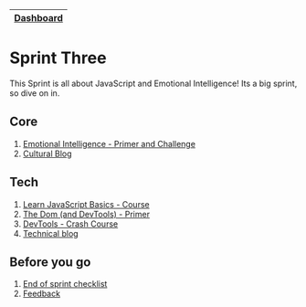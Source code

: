 [Dashboard](../README.md)|
---|

# Sprint Three 

This Sprint is all about JavaScript and Emotional Intelligence! Its a big sprint, so dive on in. 

## Core 
1. [Emotional Intelligence - Primer and Challenge](core-emotional-intelligence.md)    
2. [Cultural Blog](core-eq-cultural-blog.md)   


## Tech

1. [Learn JavaScript Basics - Course](js-basics-course.md)    
2. [The Dom (and DevTools) - Primer](js-dom-primer.md)  
3. [DevTools - Crash Course](js-devtools-tutorial.md)  
4. [Technical blog](blog-sprint3-technical.md)   
  

## Before you go 
1. [End of sprint checklist](end-of-sprint-3-checklist.md)
2. [Feedback](../resources/feedback.md)  


